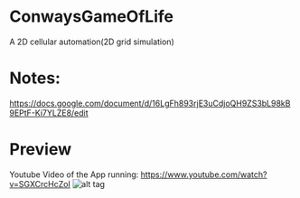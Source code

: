 # ConwaysGameOfLife
A 2D cellular automation(2D grid simulation)
# Notes:
https://docs.google.com/document/d/16LgFh893rjE3uCdjoQH9ZS3bL98kB9EPtF-Ki7YLZE8/edit
# Preview
Youtube Video of the App running: https://www.youtube.com/watch?v=SGXCrcHcZoI
![alt tag](http://i.imgur.com/VOQts19.png)
